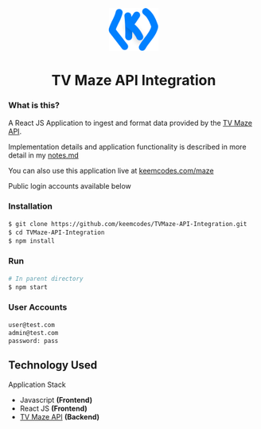 <div align="center">
  <img alt="Logo" src="logo.svg" width="100" />
</div>
<h1 align="center">
  TV Maze API Integration
</h1>

<!-- ![Screenshot](application.png) -->

### What is this?
A React JS Application to ingest and format data provided by the [TV Maze API](https://www.tvmaze.com/api).

Implementation details and application functionality is described in more detail in my [notes.md](notes.md)

You can also use this application live at [keemcodes.com/maze](https://keemcodes.com/maze/)

Public login accounts available below


### Installation 

```bash
$ git clone https://github.com/keemcodes/TVMaze-API-Integration.git
$ cd TVMaze-API-Integration
$ npm install
```

### Run 

```bash
# In parent directory
$ npm start
```

### User Accounts
```
user@test.com
admin@test.com
password: pass
```

## Technology Used

Application Stack
* Javascript **(Frontend)**
* React JS **(Frontend)**
* [TV Maze API](https://www.tvmaze.com/api) **(Backend)**
